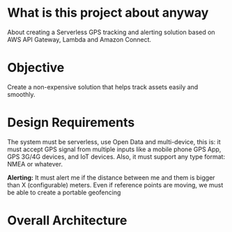 # What is this project about anyway
About creating a Serverless GPS tracking and alerting solution based on AWS API Gateway, Lambda and Amazon Connect.

# Objective
Create a non-expensive solution that helps track assets easily and smoothly.

# Design Requirements
The system must be serverless, use Open Data and multi-device, this is: it must accept GPS signal from multiple inputs like a  mobile phone GPS App, GPS 3G/4G devices, and IoT devices. Also, it must support any type format: NMEA or whatever.

**Alerting:** It must alert me if the distance between me and them is bigger than X (configurable) meters. Even if reference points are moving, we must be able to create a portable geofencing

# Overall Architecture


